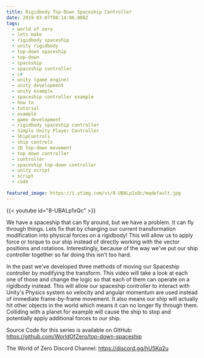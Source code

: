 ```yaml
---
title: Rigidbody Top-Down Spaceship Controller
date: 2019-03-07T08:14:06.000Z
tags:
  - world of zero
  - lets make
  - rigidbody spaceship
  - unity rigidbody
  - top-down spaceship
  - top-down
  - spaceship
  - spaceship controller
  - c#
  - unity (game engine)
  - unity development
  - unity example
  - spaceship controller example
  - how to
  - tutorial
  - example
  - game development
  - rigidbody spaceship controller
  - Simple Unity Player Controller
  - ShipControls
  - ship controls
  - 2D top-down movement
  - top down controller
  - controller
  - spaceship top-down controller
  - unity script
  - script
  - code
  
featured_image: https://i.ytimg.com/vi/8-UBALp1xQc/mqdefault.jpg
---
```


{{< youtube id="8-UBALp1xQc" >}}

We have a spaceship that can fly around, but we have a problem. It can fly through things. Lets fix that by changing our current transformation modification into physical forces on a rigidbody! This will allow us to apply force or torque to our ship instead of directly working with the vector positions and rotations. Interestingly, because of the way we've put our ship controller together so far doing this isn't too hard.

In the past we've developed three methods of moving our Spaceship controller by modifying the transform. This video will take a look at each one of those and change the logic so that each of them can operate on a rigidbody instead. This will allow our spaceship controller to interact with Unity's Physics system so velocity and angular momentum are used instead of immediate frame-by-frame movement. It also means our ship will actually hit other objects in the world which means it can no longer fly through them. Colliding with a planet for example will cause the ship to stop and potentially apply additional forces to our ship.

Source Code for this series is available on GitHub: https://github.com/WorldOfZero/top-down-spaceship

The World of Zero Discord Channel: https://discord.gg/hU5Kq2u